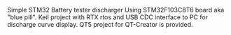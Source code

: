 Simple STM32 Battery tester discharger Using STM32F103C8T6 board aka "blue pill". 
Keil project with RTX rtos and USB CDC interface to PC for discharge curve display.
QT5 project for QT-Creator is provided.
